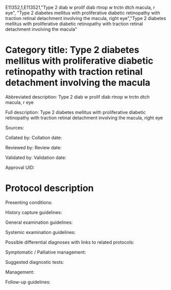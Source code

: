 E11352,1,E113521,"Type 2 diab w prolif diab rtnop w trctn dtch macula, r eye", "Type 2 diabetes mellitus with proliferative diabetic retinopathy with traction retinal detachment involving the macula, right eye","Type 2 diabetes mellitus with proliferative diabetic retinopathy with traction retinal detachment involving the macula"
# Category title: Type 2 diabetes mellitus with proliferative diabetic retinopathy with traction retinal detachment involving the macula

Abbreviated description: Type 2 diab w prolif diab rtnop w trctn dtch macula, r eye

Full description: Type 2 diabetes mellitus with proliferative diabetic retinopathy with traction retinal detachment involving the macula, right eye

Sources:

Collated by:
Collation date:

Reviewed by:
Review date:

Validated by:
Validation date:

Approval UID:

# Protocol description

Presenting conditions:

History capture guidelines:

General examination guidelines:

Systemic examination guidelines:

Possible differential diagnoses with links to related protocols:

Symptomatic / Palliative management:

Suggested diagnostic tests:

Management:

Follow-up guidelines:
